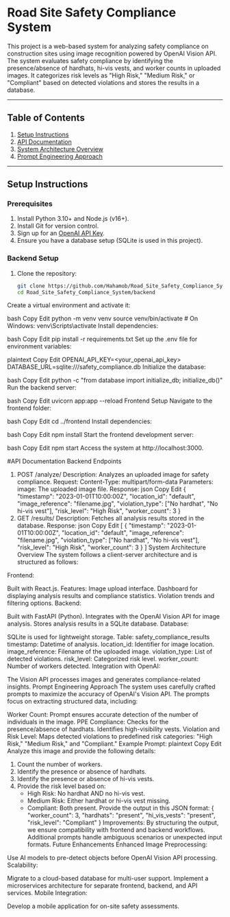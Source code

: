 # Road Site Safety Compliance System

This project is a web-based system for analyzing safety compliance on construction sites using image recognition powered by OpenAI Vision API. The system evaluates safety compliance by identifying the presence/absence of hardhats, hi-vis vests, and worker counts in uploaded images. It categorizes risk levels as "High Risk," "Medium Risk," or "Compliant" based on detected violations and stores the results in a database.

---

## Table of Contents
1. [Setup Instructions](#setup-instructions)
2. [API Documentation](#api-documentation)
3. [System Architecture Overview](#system-architecture-overview)
4. [Prompt Engineering Approach](#prompt-engineering-approach)

---

## Setup Instructions

### Prerequisites
1. Install Python 3.10+ and Node.js (v16+).
2. Install Git for version control.
3. Sign up for an [OpenAI API Key](https://platform.openai.com/account/api-keys).
4. Ensure you have a database setup (SQLite is used in this project).

### Backend Setup
1. Clone the repository:
   ```bash
   git clone https://github.com/Hahamob/Road_Site_Safety_Compliance_System.git
   cd Road_Site_Safety_Compliance_System/backend
Create a virtual environment and activate it:

bash
Copy
Edit
python -m venv venv
source venv/bin/activate    # On Windows: venv\Scripts\activate
Install dependencies:

bash
Copy
Edit
pip install -r requirements.txt
Set up the .env file for environment variables:

plaintext
Copy
Edit
OPENAI_API_KEY=<your_openai_api_key>
DATABASE_URL=sqlite:///safety_compliance.db
Initialize the database:

bash
Copy
Edit
python -c "from database import initialize_db; initialize_db()"
Run the backend server:

bash
Copy
Edit
uvicorn app:app --reload
Frontend Setup
Navigate to the frontend folder:

bash
Copy
Edit
cd ../frontend
Install dependencies:

bash
Copy
Edit
npm install
Start the frontend development server:

bash
Copy
Edit
npm start
Access the system at http://localhost:3000.

#API Documentation
Backend Endpoints
1. POST /analyze/
Description: Analyzes an uploaded image for safety compliance.
Request:
Content-Type: multipart/form-data
Parameters:
image: The uploaded image file.
Response:
json
Copy
Edit
{
  "timestamp": "2023-01-01T10:00:00Z",
  "location_id": "default",
  "image_reference": "filename.jpg",
  "violation_type": ["No hardhat", "No hi-vis vest"],
  "risk_level": "High Risk",
  "worker_count": 3
}
2. GET /results/
Description: Fetches all analysis results stored in the database.
Response:
json
Copy
Edit
[
  {
    "timestamp": "2023-01-01T10:00:00Z",
    "location_id": "default",
    "image_reference": "filename.jpg",
    "violation_type": ["No hardhat", "No hi-vis vest"],
    "risk_level": "High Risk",
    "worker_count": 3
  }
]
System Architecture Overview
The system follows a client-server architecture and is structured as follows:

Frontend:

Built with React.js.
Features:
Image upload interface.
Dashboard for displaying analysis results and compliance statistics.
Violation trends and filtering options.
Backend:

Built with FastAPI (Python).
Integrates with the OpenAI Vision API for image analysis.
Stores analysis results in a SQLite database.
Database:

SQLite is used for lightweight storage.
Table: safety_compliance_results
timestamp: Datetime of analysis.
location_id: Identifier for image location.
image_reference: Filename of the uploaded image.
violation_type: List of detected violations.
risk_level: Categorized risk level.
worker_count: Number of workers detected.
Integration with OpenAI:

The Vision API processes images and generates compliance-related insights.
Prompt Engineering Approach
The system uses carefully crafted prompts to maximize the accuracy of OpenAI's Vision API. The prompts focus on extracting structured data, including:

Worker Count: Prompt ensures accurate detection of the number of individuals in the image.
PPE Compliance:
Checks for the presence/absence of hardhats.
Identifies high-visibility vests.
Violation and Risk Level:
Maps detected violations to predefined risk categories: "High Risk," "Medium Risk," and "Compliant."
Example Prompt:
plaintext
Copy
Edit
Analyze this image and provide the following details:
1. Count the number of workers.
2. Identify the presence or absence of hardhats.
3. Identify the presence or absence of hi-vis vests.
4. Provide the risk level based on:
   - High Risk: No hardhat AND no hi-vis vest.
   - Medium Risk: Either hardhat or hi-vis vest missing.
   - Compliant: Both present.
Provide the output in this JSON format:
{
  "worker_count": 3,
  "hardhats": "present",
  "hi_vis_vests": "present",
  "risk_level": "Compliant"
}
Improvements:
By structuring the output, we ensure compatibility with frontend and backend workflows.
Additional prompts handle ambiguous scenarios or unexpected input formats.
Future Enhancements
Enhanced Image Preprocessing:

Use AI models to pre-detect objects before OpenAI Vision API processing.
Scalability:

Migrate to a cloud-based database for multi-user support.
Implement a microservices architecture for separate frontend, backend, and API services.
Mobile Integration:

Develop a mobile application for on-site safety assessments.
